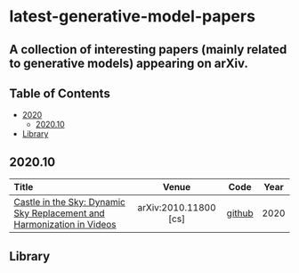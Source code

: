 # latest-generative-model-papers

## A collection of interesting papers (mainly related to generative models) appearing on arXiv.

## Table of Contents

- [2020](#2020)
  - [2020.10](#20210)
- [Library](#library)
<!-- - [Miscellaneous](#miscellaneous) -->

## 2020.10
|  Title  |   Venue  |Code|Year|
|:--------|:--------:|:--------:|:--------:|
| [Castle in the Sky: Dynamic Sky Replacement and Harmonization in Videos](http://arxiv.org/abs/2010.11800) | arXiv:2010.11800 [cs] | [github](https://github.com/jiupinjia/SkyAR) | 2020 |


## Library